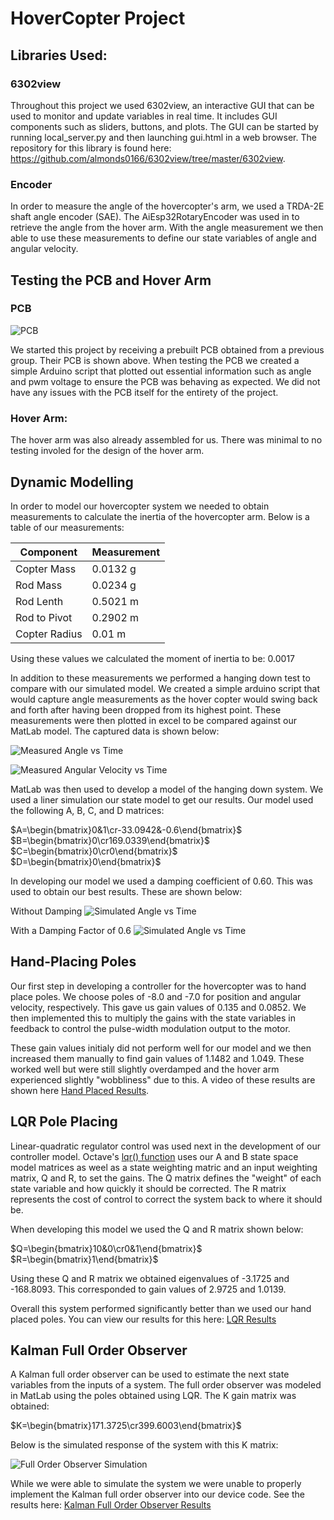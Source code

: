 # HoverCopter Project
## Libraries Used:
### 6302view
Throughout this project we used 6302view, an interactive GUI that can be used to monitor and update variables in real time. It includes GUI components such as sliders, buttons, and plots. The GUI can be started by running local_server.py and then launching gui.html in a web browser. The repository for this library is found here: https://github.com/almonds0166/6302view/tree/master/6302view.

### Encoder
In order to measure the angle of the hovercopter's arm, we used a TRDA-2E shaft angle encoder (SAE). The AiEsp32RotaryEncoder was used in to retrieve the angle from the hover arm. With the angle measurement we then able to use these measurements to define our state variables of angle and angular velocity.


## Testing the PCB and Hover Arm

### PCB
![PCB](images/pcb.jpg)

We started this project by receiving a prebuilt PCB obtained from a previous group. Their PCB is shown above. When testing the PCB we created a simple Arduino script that plotted out essential information such as angle and pwm voltage to ensure the PCB was behaving as expected. We did not have any issues with the PCB itself for the entirety of the project. 

### Hover Arm:
The hover arm was also already assembled for us. There was minimal to no testing involed for the design of the hover arm.

## Dynamic Modelling
In order to model our hovercopter system we needed to obtain measurements to calculate the inertia of the hovercopter arm. Below is a table of our measurements:

| Component     |  Measurement   |
|---------------|----------------|
| Copter Mass   | 0.0132 g       |
| Rod Mass      | 0.0234 g       |
| Rod Lenth     | 0.5021 m       |
| Rod to Pivot  | 0.2902 m       |
| Copter Radius | 0.01 m         |

Using these values we calculated the moment of inertia to be: 0.0017

In addition to these measurements we performed a hanging down test to compare with our simulated model. We created a simple arduino script that would capture angle measurements as the hover copter would swing back and forth after having been dropped from its highest point. These measurements were then plotted in excel to be compared against our MatLab model. The captured data is shown below:

![Measured Angle vs Time](images/measured_angle_vs_time.png)

![Measured Angular Velocity vs Time](images/measured_angular_velocity_vs_time.png)

MatLab was then used to develop a model of the hanging down system. We used a liner simulation our state model to get our results. Our model used the following A, B, C, and D matrices:

$A=\begin{bmatrix}0&1\cr-33.0942&-0.6\end{bmatrix}$
$B=\begin{bmatrix}0\cr169.0339\end{bmatrix}$
$C=\begin{bmatrix}0\cr0\end{bmatrix}$
$D=\begin{bmatrix}0\end{bmatrix}$

In developing our model we used a damping coefficient of 0.60. This was used to obtain our best results. These are shown below:

Without Damping
![Simulated Angle vs Time](images/simulated_angle_vs_time.png)

With a Damping Factor of 0.6
![Simulated Angle vs Time](images/simulated_angular_velocity_vs_time.png)

## Hand-Placing Poles

Our first step in developing a controller for the hovercopter was to hand place poles. We choose poles of -8.0 and -7.0 for position and angular velocity, respectively. This gave us gain values of 0.135 and 0.0852. We then implemented this to multiply the gains with the state variables in feedback to control the pulse-width modulation output to the motor. 

These gain values initialy did not perform well for our model and we then increased them manually to find gain values of 1.1482 and 1.049. These worked well but were still slightly overdamped and the hover arm experienced slightly "wobbliness" due to this. A video of these results are shown here [Hand Placed Results](videos/hand_placed.mov).

## LQR Pole Placing
 Linear-quadratic regulator control was used next in the development of our controller model. Octave's [lqr() function](https://octave.sourceforge.io/control/function/lqr.html) uses our A and B state space model matrices as weel as a state weighting matric and an input weighting matrix, Q and R, to set the gains. The Q matrix defines the "weight" of each state variable and how quickly it should be corrected. The R matrix represents the cost of control to correct the system back to where it should be.

When developing this model we used the Q and R matrix shown below:

$Q=\begin{bmatrix}10&0\cr0&1\end{bmatrix}$
$R=\begin{bmatrix}1\end{bmatrix}$

Using these Q and R matrix we obtained eigenvalues of -3.1725 and -168.8093. This corresponded to gain values of 2.9725 and 1.0139.

Overall this system performed significantly better than we used our hand placed poles. You can view our results for this here: [LQR Results](videos/lqr_placed.mov)

## Kalman Full Order Observer
A Kalman full order observer can be used to estimate the next state variables from the inputs of a system. The full order observer was modeled in MatLab using the poles obtained using LQR. The K gain matrix was obtained:

$K=\begin{bmatrix}171.3725\cr399.6003\end{bmatrix}$

 Below is the simulated response of the system with this K matrix:

 ![Full Order Observer Simulation](images/full_order_simulation_kalman_filter.png)

 While we were able to simulate the system we were unable to properly implement the Kalman full order observer into our device code. See the results here: [Kalman Full Order Observer Results](videos/kalman_placed.mov)